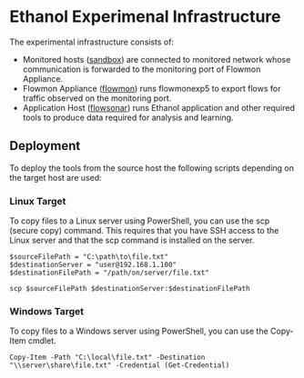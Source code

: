 # Ethanol Experimenal Infrastructure

The experimental infrastructure consists of:

* Monitored hosts ([sandbox](sandbox/Readme.md)) are connected to monitored network whose communication is forwarded to the monitoring port of Flowmon Appliance.
* Flowmon Appliance ([flowmon](flowmon/Readme.md)) runs flowmonexp5 to export flows for traffic observed on the monitoring port.
* Application Host ([flowsonar](flowsonar/Readme.md)) runs Ethanol application and other required tools to produce data required for analysis and learning. 

## Deployment

To deploy the tools from the source host the following scripts depending on the target host are used:

### Linux Target

To copy files to a Linux server using PowerShell, you can use the scp (secure copy) command. This requires that you have SSH access to the Linux server and that the scp command is installed on the server.

```pwsh
$sourceFilePath = "C:\path\to\file.txt"
$destinationServer = "user@192.168.1.100"
$destinationFilePath = "/path/on/server/file.txt"

scp $sourceFilePath $destinationServer:$destinationFilePath
```

### Windows Target
To copy files to a Windows server using PowerShell, you can use the Copy-Item cmdlet. 

```pwsh
Copy-Item -Path "C:\local\file.txt" -Destination "\\server\share\file.txt" -Credential (Get-Credential)
```